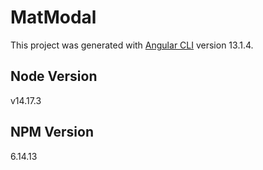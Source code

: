 # MatModal

This project was generated with [Angular CLI](https://github.com/angular/angular-cli) version 13.1.4.

## Node Version

v14.17.3

## NPM Version

6.14.13